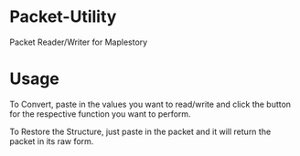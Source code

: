 Packet-Utility
==============

Packet Reader/Writer for Maplestory

Usage
=====

To Convert, paste in the values you want to read/write and click the button for the respective function you want to perform.

To Restore the Structure, just paste in the packet and it will return the packet in its raw form.

